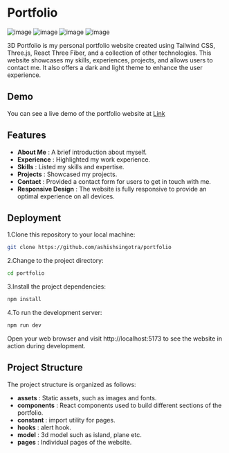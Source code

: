 # Portfolio
![image](https://github.com/user-attachments/assets/83ec12fb-a271-43e2-80ad-4eff7c3e6eee)
![image](https://github.com/user-attachments/assets/3632c0cc-28d6-4fe4-a0fc-ede3d69d4a1f)
![image](https://github.com/user-attachments/assets/955dc3f6-18fd-4f75-a833-9a4f1606fb89)
![image](https://github.com/user-attachments/assets/b30c55e6-f28d-436a-8824-da590f38941c)

3D Portfolio is my personal portfolio website created using Tailwind CSS, Three.js, React Three Fiber, and a collection of other technologies. This website showcases my skills, experiences, projects, and allows users to contact me. It also offers a dark and light theme to enhance the user experience.



## Demo

You can see a live demo of the portfolio website at [Link](https://portfolio-wine-ten-42.vercel.app/)




## Features

- **About Me** : A brief introduction about myself.
- **Experience** : Highlighted my work experience.
- **Skills** : Listed my skills and expertise.
- **Projects** : Showcased my projects.
- **Contact** : Provided a contact form for users to get in touch with me.
- **Responsive Design** : The website is fully responsive to provide an optimal experience on all devices.


## Deployment

 1.Clone this repository to your local machine:
```bash
git clone https://github.com/ashishsingotra/portfolio
```
2.Change to the project directory:
```bash
cd portfolio
```
3.Install the project dependencies:
```bash
npm install
```
4.To run the development server:
```bash
npm run dev
```
Open your web browser and visit http://localhost:5173 to see the website in action during development.

## Project Structure

The project structure is organized as follows:

- **assets** : Static assets, such as images and fonts.
- **components** : React components used to build different sections of the portfolio.
- **constant** : import utility for pages.
- **hooks** : alert hook.
- **model** : 3d model such as island, plane etc. 
- **pages** : Individual pages of the website.
